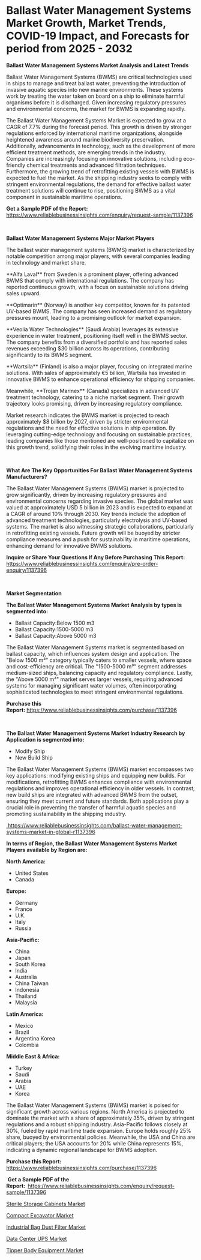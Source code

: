 <p><h1>Ballast Water Management Systems Market Growth, Market Trends, COVID-19 Impact, and Forecasts for period from 2025 - 2032</h1></p><p><strong>Ballast Water Management Systems Market Analysis and Latest Trends</strong></p>
<p><p>Ballast Water Management Systems (BWMS) are critical technologies used in ships to manage and treat ballast water, preventing the introduction of invasive aquatic species into new marine environments. These systems work by treating the water taken on board on a ship to eliminate harmful organisms before it is discharged. Given increasing regulatory pressures and environmental concerns, the market for BWMS is expanding rapidly.</p><p>The Ballast Water Management Systems Market is expected to grow at a CAGR of 7.7% during the forecast period. This growth is driven by stronger regulations enforced by international maritime organizations, alongside heightened awareness around marine biodiversity preservation. Additionally, advancements in technology, such as the development of more efficient treatment methods, are emerging trends in the industry. Companies are increasingly focusing on innovative solutions, including eco-friendly chemical treatments and advanced filtration techniques. Furthermore, the growing trend of retrofitting existing vessels with BWMS is expected to fuel the market. As the shipping industry seeks to comply with stringent environmental regulations, the demand for effective ballast water treatment solutions will continue to rise, positioning BWMS as a vital component in sustainable maritime operations.</p></p>
<p><strong>Get a Sample PDF of the Report:&nbsp;</strong> <a href="https://www.reliablebusinessinsights.com/enquiry/request-sample/1137396?utm_campaign=1091&utm_medium=2&utm_source=Github&utm_content=ia&utm_term=18022025&utm_id=ballast-water-management-systems">https://www.reliablebusinessinsights.com/enquiry/request-sample/1137396</a></p>
<p>&nbsp;</p>
<p><strong>Ballast Water Management Systems Major Market Players</strong></p>
<p><p>The ballast water management systems (BWMS) market is characterized by notable competition among major players, with several companies leading in technology and market share. </p><p>**Alfa Laval** from Sweden is a prominent player, offering advanced BWMS that comply with international regulations. The company has reported continuous growth, with a focus on sustainable solutions driving sales upward. </p><p>**Optimarin** (Norway) is another key competitor, known for its patented UV-based BWMS. The company has seen increased demand as regulatory pressures mount, leading to a promising outlook for market expansion.</p><p>**Veolia Water Technologies** (Saudi Arabia) leverages its extensive experience in water treatment, positioning itself well in the BWMS sector. The company benefits from a diversified portfolio and has reported sales revenues exceeding $30 billion across its operations, contributing significantly to its BWMS segment.</p><p>**Wartsila** (Finland) is also a major player, focusing on integrated marine solutions. With sales of approximately €5 billion, Wartsila has invested in innovative BWMS to enhance operational efficiency for shipping companies. </p><p>Meanwhile, **Trojan Marinex** (Canada) specializes in advanced UV treatment technology, catering to a niche market segment. Their growth trajectory looks promising, driven by increasing regulatory compliance.</p><p>Market research indicates the BWMS market is projected to reach approximately $8 billion by 2027, driven by stricter environmental regulations and the need for effective solutions in ship operation. By leveraging cutting-edge technology and focusing on sustainable practices, leading companies like those mentioned are well-positioned to capitalize on this growth trend, solidifying their roles in the evolving maritime industry.</p></p>
<p>&nbsp;</p>
<p><strong>What Are The Key Opportunities For Ballast Water Management Systems Manufacturers?</strong></p>
<p><p>The Ballast Water Management Systems (BWMS) market is projected to grow significantly, driven by increasing regulatory pressures and environmental concerns regarding invasive species. The global market was valued at approximately USD 5 billion in 2023 and is expected to expand at a CAGR of around 10% through 2030. Key trends include the adoption of advanced treatment technologies, particularly electrolysis and UV-based systems. The market is also witnessing strategic collaborations, particularly in retrofitting existing vessels. Future growth will be buoyed by stricter compliance measures and a push for sustainability in maritime operations, enhancing demand for innovative BWMS solutions.</p></p>
<p><strong>Inquire or Share Your Questions If Any Before Purchasing This Report:</strong> <a href="https://www.reliablebusinessinsights.com/enquiry/pre-order-enquiry/1137396?utm_campaign=1091&utm_medium=2&utm_source=Github&utm_content=ia&utm_term=18022025&utm_id=ballast-water-management-systems">https://www.reliablebusinessinsights.com/enquiry/pre-order-enquiry/1137396</a></p>
<p>&nbsp;</p>
<p><strong>Market Segmentation</strong></p>
<p><strong>The Ballast Water Management Systems Market Analysis by types is segmented into:</strong></p>
<p><ul><li>Ballast Capacity:Below 1500 m3</li><li>Ballast Capacity:1500-5000 m3</li><li>Ballast Capacity:Above 5000 m3</li></ul></p>
<p><p>The Ballast Water Management Systems market is segmented based on ballast capacity, which influences system design and application. The "Below 1500 m³" category typically caters to smaller vessels, where space and cost-efficiency are critical. The "1500-5000 m³" segment addresses medium-sized ships, balancing capacity and regulatory compliance. Lastly, the "Above 5000 m³" market serves larger vessels, requiring advanced systems for managing significant water volumes, often incorporating sophisticated technologies to meet stringent environmental regulations.</p></p>
<p><strong>Purchase this Report:&nbsp;</strong><a href="https://www.reliablebusinessinsights.com/purchase/1137396?utm_campaign=1091&utm_medium=2&utm_source=Github&utm_content=ia&utm_term=18022025&utm_id=ballast-water-management-systems">https://www.reliablebusinessinsights.com/purchase/1137396</a></p>
<p>&nbsp;</p>
<p><strong>The Ballast Water Management Systems Market Industry Research by Application is segmented into:</strong></p>
<p><ul><li>Modify Ship</li><li>New Build Ship</li></ul></p>
<p><p>The Ballast Water Management Systems (BWMS) market encompasses two key applications: modifying existing ships and equipping new builds. For modifications, retrofitting BWMS enhances compliance with environmental regulations and improves operational efficiency in older vessels. In contrast, new build ships are integrated with advanced BWMS from the outset, ensuring they meet current and future standards. Both applications play a crucial role in preventing the transfer of harmful aquatic species and promoting sustainability in the shipping industry.</p></p>
<p><a href="https://www.reliablebusinessinsights.com/ballast-water-management-systems-market-in-global-r1137396?utm_campaign=1091&utm_medium=2&utm_source=Github&utm_content=ia&utm_term=18022025&utm_id=ballast-water-management-systems">&nbsp;https://www.reliablebusinessinsights.com/ballast-water-management-systems-market-in-global-r1137396</a></p>
<p><strong>In terms of Region, the Ballast Water Management Systems Market Players available by Region are:</strong></p>
<p>
    <p> <strong> North America: </strong>
        <ul>
            <li>United States</li>
            <li>Canada</li>
        </ul>
        </p> 
    <p> <strong> Europe: </strong>
        <ul>
            <li>Germany</li>
            <li>France</li>
            <li>U.K.</li>
            <li>Italy</li>
            <li>Russia</li>
        </ul>
        </p> 
    <p> <strong> Asia-Pacific: </strong>
        <ul>
            <li>China</li>
            <li>Japan</li>
            <li>South Korea</li>
            <li>India</li>
            <li>Australia</li>
            <li>China Taiwan</li>
            <li>Indonesia</li>
            <li>Thailand</li>
            <li>Malaysia</li>
        </ul>
        </p> 
    <p> <strong> Latin America: </strong>
        <ul>
            <li>Mexico</li>
            <li>Brazil</li>
            <li>Argentina Korea</li>
            <li>Colombia</li>
        </ul>
        </p> 
    <p> <strong> Middle East & Africa: </strong>
        <ul>
            <li>Turkey</li>
            <li>Saudi</li>
            <li>Arabia</li>
            <li>UAE</li>
            <li>Korea</li>
        </ul>
    </p>
    </p>
<p><p>The Ballast Water Management Systems (BWMS) market is poised for significant growth across various regions. North America is projected to dominate the market with a share of approximately 35%, driven by stringent regulations and a robust shipping industry. Asia-Pacific follows closely at 30%, fueled by rapid maritime trade expansion. Europe holds roughly 25% share, buoyed by environmental policies. Meanwhile, the USA and China are critical players; the USA accounts for 20% while China represents 15%, indicating a dynamic regional landscape for BWMS adoption.</p></p>
<p><strong>Purchase this Report: </strong><a href="https://www.reliablebusinessinsights.com/purchase/1137396?utm_campaign=1091&utm_medium=2&utm_source=Github&utm_content=ia&utm_term=18022025&utm_id=ballast-water-management-systems">https://www.reliablebusinessinsights.com/purchase/1137396</a></p>
<p>&nbsp;<strong>Get a Sample PDF of the Report:&nbsp;&nbsp;</strong><a href="https://www.reliablebusinessinsights.com/enquiry/request-sample/1137396?utm_campaign=1091&utm_medium=2&utm_source=Github&utm_content=ia&utm_term=18022025&utm_id=ballast-water-management-systems">https://www.reliablebusinessinsights.com/enquiry/request-sample/1137396</a></p>
<p><strong></strong></p>
<p><p><a href="https://github.com/muhjanaidu/Market-Research-Report-List-1/blob/main/sterile-storage-cabinets-market.md?utm_campaign=1091&utm_medium=2&utm_source=Github&utm_content=ia&utm_term=18022025&utm_id=ballast-water-management-systems">Sterile Storage Cabinets Market</a></p><p><a href="https://github.com/popupioo/Market-Research-Report-List-1/blob/main/compact-excavator-market.md?utm_campaign=1091&utm_medium=2&utm_source=Github&utm_content=ia&utm_term=18022025&utm_id=ballast-water-management-systems">Compact Excavator Market</a></p><p><a href="https://github.com/briandahm87/Market-Research-Report-List-1/blob/main/industrial-bag-dust-filter-market.md?utm_campaign=1091&utm_medium=2&utm_source=Github&utm_content=ia&utm_term=18022025&utm_id=ballast-water-management-systems">Industrial Bag Dust Filter Market</a></p><p><a href="https://github.com/hneefdelwyn/Market-Research-Report-List-1/blob/main/data-center-ups-market.md?utm_campaign=1091&utm_medium=2&utm_source=Github&utm_content=ia&utm_term=18022025&utm_id=ballast-water-management-systems">Data Center UPS Market</a></p><p><a href="https://github.com/felishtimoti/Market-Research-Report-List-1/blob/main/tipper-body-equipment-market.md?utm_campaign=1091&utm_medium=2&utm_source=Github&utm_content=ia&utm_term=18022025&utm_id=ballast-water-management-systems">Tipper Body Equipment Market</a></p></p>